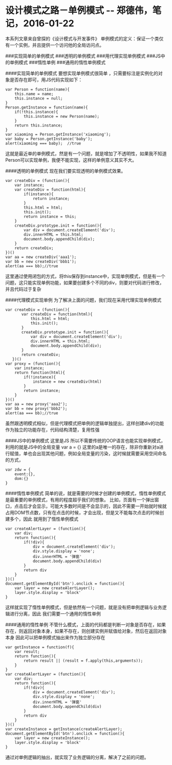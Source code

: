 # 设计模式之路－单例模式 --  郑德伟，笔记，2016-01-22

本系列文章来自曾探的《设计模式与开发事件》
单例模式的定义：保证一个类仅有一个实例，并且提供一个访问他的全局访问点。

###实现简单的单例模式
###透明的单例模式
###用代理实现单例模式
###JS中的单例模式
###惰性单例
###通用的惰性单例模式

####实现简单的单例模式
要想实现单例模式很简单 ，只需要标注是实例化的对象是否存在即可，用JS代码实现如下：    
```
var Person = function(name){
    this.name = name;
    this.instance = null;
}
Person.getInstance = function(name){
    if(!this.instance){
        this.instance = new Person(name);
    }
    return this.instance;
}
var xiaoming = Person.getInstance('xiaoming');
var baby = Person.getInstance('baby');
alert(xiaoming === baby);  //true
```
这就是最近单的单例模式，然是有一个问题，就是增加了不透明性，如果我不知道Person可以实现单例，我便不能实现，这样的单例意义其实不大。

####透明的单例模式
现在我们要实现透明的单例模式效果。
```
var createDiv = (function(){
    var instance;
    var createDiv = function(html){
        if(instance){
            return instance;
        }
        this.html = html;
        this.init();
        return instance = this;
    }
    createDiv.prototype.init = function(){
        var div = document.createElement('div');
        div.innerHTML = this.html;
        document.body.appendChild(div);
    }
    return createDiv;
})()
var aa = new createDiv('aaa1');
var bb = new createDiv('bbb1');
alert(aa === bb);//true
```
这里通过使用闭包的方式，将this保存到instance中，实现单例模式，但是有一个问题，这只能实现单例功能，如果要创建多个不同的div，则要对代码进行修改，并且代码过于复杂

####代理模式实现单例
为了解决上面的问题，我们现在采用代理实现单例模式
```
var createDiv = (function(){
       var createDiv = function(html){
           this.html = html;
           this.init();
       }
       createDiv.prototype.init = function(){
           var div = document.createElement('div');
           div.innerHTML = this.html;
           document.body.appendChild(div);
       }
       return createDiv;
   })()
var proxy = (function(){
    var instance;
    return function(html){
        if(!instance){
            instance = new createDiv(html)
        }
        return instance;
    }
})()
var aa = new proxy('aaa2');
var bb = new proxy('bbb2');
alert(aa === bb);//true
```

虽然跟透明模式相似，但是代理模式把单例的逻辑单独提出，这样创建div的功能作为独立的功能存在，代码结构清楚，复用性强


####JS中的单例模式
这里是JS 所以不需要传统的OOP语言也能实现单例模式，利用的就是JS中的全局变量
var a = {} 
这里的a是唯一的存在，除非你重新对a进行赋值，单也会出现其他问题，例如全局变量的污染，这时候就需要采用空间命名的方式，
```
var zdw = {
    event:{},
    dom:{}
}
```

####惰性单例模式
简单的说，就是需要的时候才创建的单例模式，惰性单例模式是最重要的单例模式，有用的程度超乎我们的想象。
比如，页面有一个弹出窗口，点击后才会显示，可能大多数时间是不会显示的，因此不需要一开始就时候就占用DOM节点数，只有在点击的时候，才会出现，但是又不能每次点击的时候创建多个，因此 就用到了惰性单例模式
```
var createAlertLayer = (function(){
    var div;
    return function(){
        if(!div){
            div = document.createElement('div');
            div.style.display = 'none';
            div.innerHTML = '弹窗'
            document.body.appendChild(div)
        }
        return div
    }
})()
document.getElementById('btn').onclick = function(){
    var layer = new createAlertLayer();
    layer.style.display = 'block'
}
```
这样就实现了惰性单例模式，但是依然有一个问题，就是没有把单例逻辑与业务逻辑进行分离，因此 我们需要一个通用的惰性单例

####通用的惰性单例
不管什么模式，上面的代码都是判断一对象是否存在，如果存在，则返回对象本身，如果不存在，则创建实例并赋值给对象，然后在返回对象本身
因此可以把单例模式抽出来作为独立部分存在
```
var getInstance = function(f){
    var result;
    return function(){
        return result || (result = f.apply(this,arguments));
    }
}
var createAlertLayer = (function(){
    var div;
    return function(){
        if(!div){
            div = document.createElement('div');
            div.style.display = 'none';
            div.innerHTML = '弹窗'
            document.body.appendChild(div)
        }
        return div
    }
})()
var createInstance = getInstance(createAlertLayer);
document.getElementById('btn').onclick = function(){
    var layer = new createInstance();
    layer.style.display = 'block'
}
```
通过对单例逻辑的抽出，就实现了业务逻辑的分离，解决了之前的问题。

